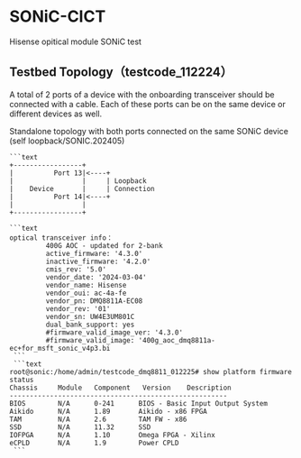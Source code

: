# SONiC-CICT
Hisense opitical module SONiC test
## Testbed Topology（testcode_112224）

A total of 2 ports of a device with the onboarding transceiver should be connected with a cable. Each of these ports can be on the same device or different devices as well.

 Standalone topology with both ports connected on the same SONiC device (self loopback/SONIC.202405)

    ```text
    +-----------------+
    |          Port 13|<----+
    |                 |     | Loopback
    |    Device       |     | Connection
    |          Port 14|<----+
    |                 |
    +-----------------+
   ```
   ```text
  optical transceiver info：       
            400G AOC - updated for 2-bank
            active_firmware: '4.3.0'
            inactive_firmware: '4.2.0'
            cmis_rev: '5.0'
            vendor_date: '2024-03-04'
            vendor_name: Hisense
            vendor_oui: ac-4a-fe
            vendor_pn: DMQ8811A-EC08
            vendor_rev: '01'
            vendor_sn: UW4E3UM801C
            dual_bank_support: yes
            #firmware_valid_image_ver: '4.3.0'
            #firmware_valid_image: '400g_aoc_dmq8811a-ec+for_msft_sonic_v4p3.bi
    ```
    ```text
root@sonic:/home/admin/testcode_dmq8811_012225# show platform firmware status
Chassis     Module   Component   Version    Description
------------------------------------------------------
BIOS        N/A      0-241      BIOS - Basic Input Output System
Aikido      N/A      1.89       Aikido - x86 FPGA
TAM         N/A      2.6        TAM FW - x86
SSD         N/A      11.32      SSD
IOFPGA      N/A      1.10       Omega FPGA - Xilinx
eCPLD       N/A      1.9        Power CPLD
    ```


